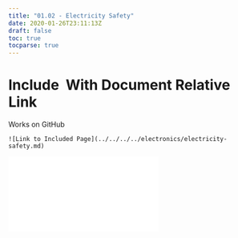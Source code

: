 ```yaml
---
title: "01.02 - Electricity Safety"
date: 2020-01-26T23:11:13Z
draft: false
toc: true
tocparse: true
---
```


# Include ![]() With Document Relative Link

Works on GitHub

`![Link to Included Page](../../../../electronics/electricity-safety.md)`

![Link to Included Page](../../../../electronics/electricity-safety.md)
